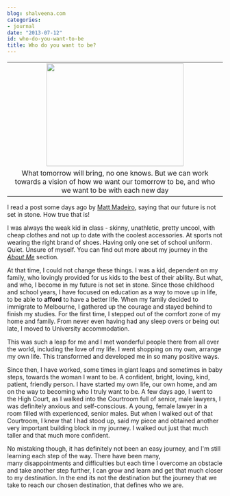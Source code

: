 ```yaml
---
blog: shalveena.com
categories:
- journal
date: "2013-07-12"
id: who-do-you-want-to-be
title: Who do you want to be?
---
```


<table class="tr-caption-container" style="margin-left:auto;margin-right:auto;text-align:center;" cellspacing="0" cellpadding="0" align="center"><tbody><tr><td style="text-align:center;"><a style="margin-left:auto;margin-right:auto;" href="https://shalveena.files.wordpress.com/2013/07/f7573-dscn0235.jpg"><img src="https://shalveena.files.wordpress.com/2013/07/f7573-dscn0235.jpg?w=300" width="320" height="240" border="0"></a></td></tr><tr><td class="tr-caption" style="text-align:center;">What tomorrow will bring, no one knows. But we can work towards a vision of how we want our tomorrow to be, and who we want to be with each new day</td></tr></tbody></table>

I read a post some days ago by [Matt Madeiro](http://mattmadeiro.com/), saying that our future is not set in stone. How true that is!

I was always the weak kid in class - skinny, unathletic, pretty uncool, with cheap clothes and not up to date with the coolest accessories. At sports not wearing the right brand of shoes. Having only one set of school uniform. Quiet. Unsure of myself. You can find out more about my journey in the _[About Me](http://www.shalveena.com/search/label/About%20Me)_ section.

At that time, I could not change these things. I was a kid, dependent on my family, who lovingly provided for us kids to the best of their ability. But what, and who, I become in my future is not set in stone. Since those childhood and school years, I have focused on education as a way to move up in life, to be able to **afford** to have a better life. When my family decided to immigrate to Melbourne, I gathered up the courage and stayed behind to finish my studies. For the first time, I stepped out of the comfort zone of my home and family. From never even having had any sleep overs or being out late, I moved to University accommodation.

This was such a leap for me and I met wonderful people there from all over the world, including the love of my life. I went shopping on my own, arrange my own life. This transformed and developed me in so many positive ways.

Since then, I have worked, some times in giant leaps and sometimes in baby steps, towards the woman I want to be. A confident, bright, loving, kind, patient, friendly person. I have started my own life, our own home, and am on the way to becoming who I truly want to be. A few days ago, I went to the High Court, as I walked into the Courtroom full of senior, male lawyers, I was definitely anxious and self-conscious. A young, female lawyer in a room filled with experienced, senior males. But when I walked out of that Courtroom, I knew that I had stood up, said my piece and obtained another very important building block in my journey. I walked out just that much taller and that much more confident.

No mistaking though, it has definitely not been an easy journey, and I'm still learning each step of the way. There have been many, many disappointments and difficulties but each time I overcome an obstacle and take another step further, I can grow and learn and get that much closer to my destination. In the end its not the destination but the journey that we take to reach our chosen destination, that defines who we are.
